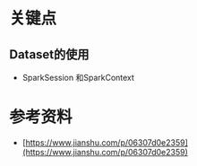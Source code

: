 
# 关键点
## Dataset<Row>的使用

+ SparkSession 和SparkContext


# 参考资料
+ [https://www.jianshu.com/p/06307d0e2359](https://www.jianshu.com/p/06307d0e2359)